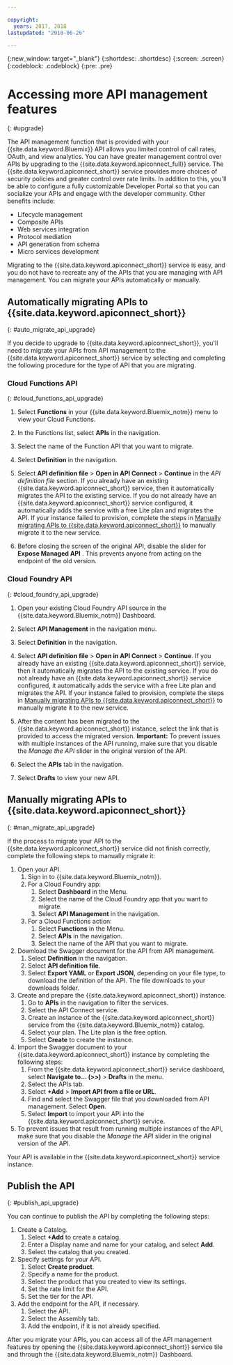 ```yaml
---

copyright:
  years: 2017, 2018
lastupdated: "2018-06-26"

---
```



{:new_window: target="_blank"}
{:shortdesc: .shortdesc}
{:screen: .screen}
{:codeblock: .codeblock}
{:pre: .pre}

# Accessing more API management features
{: #upgrade}

The API management function that is provided with your {{site.data.keyword.Bluemix}} API allows you limited control of call rates, OAuth, and view analytics. You can have greater management control over APIs by upgrading to the {{site.data.keyword.apiconnect_full}} service. The {{site.data.keyword.apiconnect_short}} service provides more choices of security policies and greater control over rate limits. In addition to this, you'll be able to configure a fully customizable Developer Portal so that you can socialize your APIs and engage with the developer community. Other benefits include:
* Lifecycle management
* Composite APIs
* Web services integration
* Protocol mediation
* API generation from schema
* Micro services development

Migrating to the {{site.data.keyword.apiconnect_short}} service is easy, and you do not have to recreate any of the APIs that you are managing with API management. You can migrate your APIs automatically or manually.

## Automatically migrating APIs to {{site.data.keyword.apiconnect_short}}
{: #auto_migrate_api_upgrade}

If you decide to upgrade to {{site.data.keyword.apiconnect_short}}, you'll need to migrate your APIs from API management to the {{site.data.keyword.apiconnect_short}} service by selecting and completing the following procedure for the type of API that you are migrating.

### Cloud Functions API
{: #cloud_functions_api_upgrade}

1. Select **Functions** in your {{site.data.keyword.Bluemix_notm}} menu to view your Cloud Functions.

2. In the Functions list, select **APIs** in the navigation.

3. Select the name of the Function API that you want to migrate.

4. Select **Definition** in the navigation.

5. Select **API definition file** > **Open in API Connect** > **Continue** in the *API definition file* section. If you already have an existing {{site.data.keyword.apiconnect_short}} service, then it automatically migrates the API to the existing service. If you do not already have an {{site.data.keyword.apiconnect_short}} service configured, it automatically adds the service with a free Lite plan and migrates the API. If your instance failed to provision, complete the steps in [Manually migrating APIs to {{site.data.keyword.apiconnect_short}}](#man_migrate_api_upgrade) to manually migrate it to the new service. 

6. Before closing the screen of the original API, disable the slider for **Expose Managed API** . This prevents anyone from acting on the endpoint of the old version.

### Cloud Foundry API
{: #cloud_foundry_api_upgrade}

1. Open your existing Cloud Foundry API source in the {{site.data.keyword.Bluemix_notm}} Dashboard. 

2. Select **API Management** in the navigation menu.

3. Select **Definition** in the navigation.

4. Select **API definition file** > **Open in API Connect** > **Continue**. If you already have an existing {{site.data.keyword.apiconnect_short}} service, then it automatically migrates the API to the existing service. If you do not already have an {{site.data.keyword.apiconnect_short}} service configured, it automatically adds the service with a free Lite plan and migrates the API. If your instance failed to provision, complete the steps in [Manually migrating APIs to {{site.data.keyword.apiconnect_short}}](#man_migrate_api_upgrade) to manually migrate it to the new service.
   
5. After the content has been migrated to the {{site.data.keyword.apiconnect_short}} instance, select the link that is provided to access the migrated version.
    **Important:** To prevent issues with multiple instances of the API running, make sure that you disable the *Manage the API* slider in the original version of the API.

6. Select the **APIs** tab in the navigation.

7. Select **Drafts** to view your new API.

## Manually migrating APIs to {{site.data.keyword.apiconnect_short}}
{: #man_migrate_api_upgrade}

If the process to migrate your API to the {{site.data.keyword.apiconnect_short}} service did not finish correctly, complete the following steps to manually migrate it:

1. Open your API.
	1. Sign in to {{site.data.keyword.Bluemix_notm}}.
	2. For a Cloud Foundry app: 
		1. Select **Dashboard** in the Menu.
		2. Select the name of the Cloud Foundry app that you want to migrate.
		3. Select **API Management** in the navigation.
	3. For a Cloud Functions action: 
		1. Select **Functions** in the Menu.
		2. Select **APIs** in the navigation.
		3. Select the name of the API that you want to migrate.
2. Download the Swagger document for the API from API management.
    1. Select **Definition** in the navigation.
	2. Select **API definition file**.
    3. Select **Export YAML** or **Export JSON**, depending on your file type, to download the definition of the API. The file downloads to your downloads folder.
3. Create and prepare the {{site.data.keyword.apiconnect_short}} instance. 
	1. Go to **APIs** in the navigation to filter the services.
	2. Select the API Connect service. 
    3. Create an instance of the {{site.data.keyword.apiconnect_short}} service from the {{site.data.keyword.Bluemix_notm}} catalog.
	4. Select your plan. The Lite plan is the free option.
	5. Select **Create** to create the instance.
4. Import the Swagger document to your {{site.data.keyword.apiconnect_short}} instance by completing the following steps:
	1. From the {{site.data.keyword.apiconnect_short}} service dashboard, select **Navigate to... (>>)** > **Drafts** in the menu.
	2. Select the APIs tab.
	3. Select **+Add** > **Import API from a file or URL**.
	4. Find and select the Swagger file that you downloaded from API management. Select **Open**.
	5. Select **Import** to import your API into the {{site.data.keyword.apiconnect_short}} service.
5. To prevent issues that result from running multiple instances of the API, make sure that you disable the *Manage the API* slider in the original version of the API.

Your API is available in the {{site.data.keyword.apiconnect_short}} service instance. 

## Publish the API
{: #publish_api_upgrade}

You can continue to publish the API by completing the following steps:

1. Create a Catalog.
	1. Select **+Add** to create a catalog.
	2. Enter a Display name and name for your catalog, and select **Add**.
	3. Select the catalog that you created.
2. Specify settings for your API.
    1. Select **Create product**.
	2. Specify a name for the product.
	2. Select the product that you created to view its settings.
	3. Set the rate limit for the API.
	4. Set the tier for the API.
3. Add the endpoint for the API, if necessary.
    1. Select the API.
	2. Select the Assembly tab.
	3. Add the endpoint, if it is not already specified.
	
 After you migrate your APIs, you can access all of the API management features by opening the {{site.data.keyword.apiconnect_short}} service tile and through the {{site.data.keyword.Bluemix_notm}} Dashboard. 

